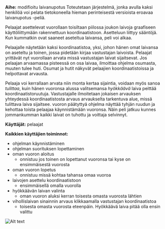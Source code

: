 **Aihe:** modifioitu laivanupotus Toteutetaan järjestelmä, jonka avulla kaksi henkilöä voi pelata tietokoneella hieman perinteisestä versioista eroavaa laivanupotus -peliä. 

Pelaajat asettelevat vuorollaan toisiltaan piilossa joukon laivoja graafiseen käyttöliittymään rakennettuun koordinaatistoon. Asetteluun liittyy sääntöjä. Kun kummatkin ovat saaneet aseteltua laivansa, peli voi alkaa.

Pelaajalle näytetään kaksi koordinaatistoa, yksi, johon hänen omat laivansa on aseteltu ja toinen, jossa pidetään kirjaa vastustajan laivoista. Pelaajat yrittävät nyt vuorollaan arvata missä vastustajan laivat sijaitsevat. Jos pelaajan arvaamassa pisteessä on osa laivaa, ilmoittaa ohjelma osumasta, muuten tulee huti. Osumat ja hutit näkyvät pelaajien koordinaatistoissa ja helpottavat arvausta. 

Pelaaja voi kerrallaan arvata niin monta kertaa sijaintia, voidaan myös sanoa *tulittaa*, kuin hänen vuoronsa alussa valitsemansa *hyökkäävä* laiva peittää koordinaatistoruutuja. Vastustajalle ilmoitetaan jokaisen arvauksen yhteydessä koordinaatistosta arvaus arvaukselta tarkentuva alue, missä tulittava laiva sijaitsee. vuoron päätyttyä ohjelma näyttää tyhjän ruudun ja kehottaa toista pelaajaa käynnistämään vuoronsa. Näin peli jatkuu kunnes jommankumman kaikki laivat on tuhottu ja voittaja selvinnyt.


**Käyttäjät:** pelaajat

**Kaikkien käyttäjien toiminnot:**
- ohjelman käynnistäminen
- ohjelman suorituksen lopettaminen
- oman vuoron aloitus
   * onnistuu jos toinen on lopettanut vuoronsa tai kyse on ensimmäisestä  vuorosta
- oman vuoron lopetus
   * onnistuu missä kohtaa tahansa omaa vuoroa
- laivojen asettelu koordinaatistoon
   * ensimmäisellä omalla vuorolla
- hyökkäävän laivan valinta
   * oman vuoron aluksi kerran toisesta omasta vuorosta lähtien
- vihollislaivan sinainnin arvaus klikkaamalla vastustajan koordinaatistoa
   * toisesta omasta vuorosta eteenpäin. Hyökkäävä laiva pitää olla ensin  valittu


![Alt text](/luokkakaavio.jpg)


